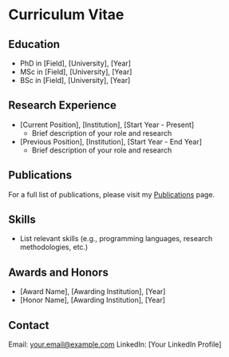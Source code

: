 # Curriculum Vitae

## Education
- PhD in [Field], [University], [Year]
- MSc in [Field], [University], [Year]
- BSc in [Field], [University], [Year]

## Research Experience
- [Current Position], [Institution], [Start Year - Present]
  - Brief description of your role and research
- [Previous Position], [Institution], [Start Year - End Year]
  - Brief description of your role and research

## Publications
For a full list of publications, please visit my [Publications](/publications) page.

## Skills
- List relevant skills (e.g., programming languages, research methodologies, etc.)

## Awards and Honors
- [Award Name], [Awarding Institution], [Year]
- [Honor Name], [Awarding Institution], [Year]

## Contact
Email: your.email@example.com
LinkedIn: [Your LinkedIn Profile]